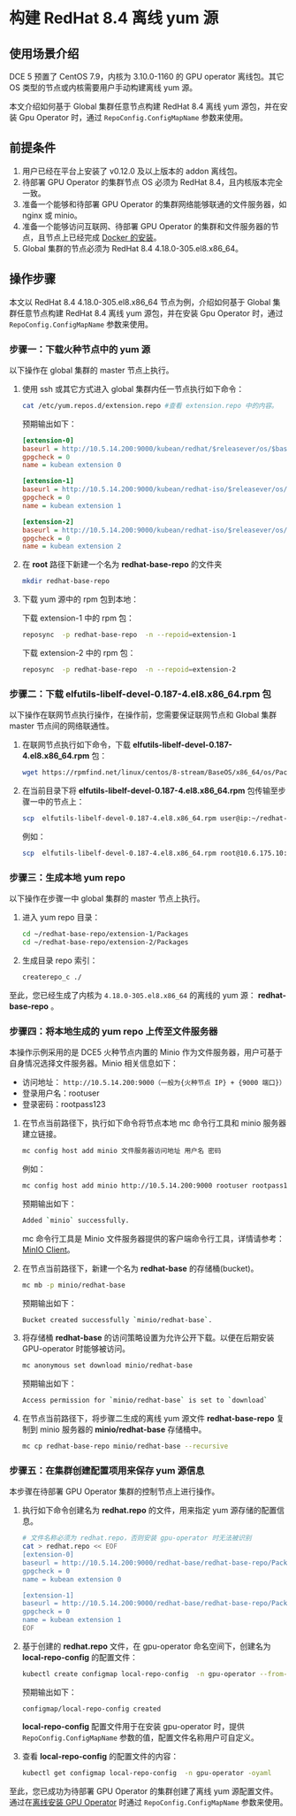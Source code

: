 # 构建 RedHat 8.4 离线 yum 源

## 使用场景介绍

DCE 5 预置了 CentOS 7.9，内核为 3.10.0-1160 的 GPU operator 离线包。其它 OS 类型的节点或内核需要用户手动构建离线 yum 源。

本文介绍如何基于 Global 集群任意节点构建 RedHat 8.4 离线 yum 源包，并在安装 Gpu Operator 时，通过 `RepoConfig.ConfigMapName` 参数来使用。

## 前提条件

1. 用户已经在平台上安装了 v0.12.0 及以上版本的 addon 离线包。
2. 待部署 GPU Operator 的集群节点 OS 必须为 RedHat 8.4，且内核版本完全一致。
3. 准备一个能够和待部署 GPU Operator 的集群网络能够联通的文件服务器，如 nginx 或 minio。
4. 准备一个能够访问互联网、待部署 GPU Operator 的集群和文件服务器的节点，且节点上已经完成 [Docker 的安装](../../../../install/community/kind/online.md#安装-docker)。
5. Global 集群的节点必须为 RedHat 8.4 4.18.0-305.el8.x86_64。

## 操作步骤

本文以 RedHat 8.4 4.18.0-305.el8.x86_64 节点为例，介绍如何基于 Global 集群任意节点构建 RedHat 8.4 离线 yum 源包，并在安装 Gpu Operator 时，通过 `RepoConfig.ConfigMapName` 参数来使用。

### 步骤一：下载火种节点中的 yum 源

以下操作在 global 集群的 master 节点上执行。

1. 使用 ssh 或其它方式进入 global 集群内任一节点执行如下命令：

    ```bash
    cat /etc/yum.repos.d/extension.repo #查看 extension.repo 中的内容。
    ```

    预期输出如下：

    ```ini
    [extension-0]
    baseurl = http://10.5.14.200:9000/kubean/redhat/$releasever/os/$basearch
    gpgcheck = 0
    name = kubean extension 0

    [extension-1]
    baseurl = http://10.5.14.200:9000/kubean/redhat-iso/$releasever/os/$basearch/AppStream
    gpgcheck = 0
    name = kubean extension 1

    [extension-2]
    baseurl = http://10.5.14.200:9000/kubean/redhat-iso/$releasever/os/$basearch/BaseOS
    gpgcheck = 0
    name = kubean extension 2
    ```

2. 在 __root__ 路径下新建一个名为 __redhat-base-repo__ 的文件夹

    ```bash
    mkdir redhat-base-repo
    ```

3. 下载 yum 源中的 rpm 包到本地：

    下载 extension-1 中的 rpm 包：

    ```bash
    reposync  -p redhat-base-repo  -n --repoid=extension-1
    ```

    下载 extension-2 中的 rpm 包：

    ```bash
    reposync  -p redhat-base-repo  -n --repoid=extension-2
    ```

### 步骤二：下载 elfutils-libelf-devel-0.187-4.el8.x86_64.rpm 包

以下操作在联网节点执行操作，在操作前，您需要保证联网节点和 Global 集群 master 节点间的网络联通性。

1. 在联网节点执行如下命令，下载 __elfutils-libelf-devel-0.187-4.el8.x86_64.rpm__ 包：

    ```bash
    wget https://rpmfind.net/linux/centos/8-stream/BaseOS/x86_64/os/Packages/elfutils-libelf-devel-0.187-4.el8.x86_64.rpm
    ```

2. 在当前目录下将 __elfutils-libelf-devel-0.187-4.el8.x86_64.rpm__ 包传输至步骤一中的节点上：

    ```bash
    scp  elfutils-libelf-devel-0.187-4.el8.x86_64.rpm user@ip:~/redhat-base-repo/extension-2/Packages/
    ```

    例如：

    ```bash
    scp  elfutils-libelf-devel-0.187-4.el8.x86_64.rpm root@10.6.175.10:~/redhat-base-repo/extension-2/Packages/
    ```

### 步骤三：生成本地 yum repo

以下操作在步骤一中 global 集群的 master 节点上执行。

1. 进入 yum repo 目录：

    ```bash
    cd ~/redhat-base-repo/extension-1/Packages
    cd ~/redhat-base-repo/extension-2/Packages
    ```

2. 生成目录 repo 索引：

    ```bash
    createrepo_c ./
    ```

至此，您已经生成了内核为 `4.18.0-305.el8.x86_64` 的离线的 yum 源： __redhat-base-repo__ 。

### 步骤四：将本地生成的 yum repo 上传至文件服务器

本操作示例采用的是 DCE5 火种节点内置的 Minio 作为文件服务器，用户可基于自身情况选择文件服务器。Minio 相关信息如下：

- 访问地址： `http://10.5.14.200:9000（一般为{火种节点 IP} + {9000 端口}）` 
- 登录用户名：rootuser
- 登录密码：rootpass123

1. 在节点当前路径下，执行如下命令将节点本地 mc 命令行工具和 minio 服务器建立链接。

    ```bash
    mc config host add minio 文件服务器访问地址 用户名 密码
    ```

    例如：

    ```bash
    mc config host add minio http://10.5.14.200:9000 rootuser rootpass123
    ```

    预期输出如下：

    ```bash
    Added `minio` successfully.
    ```

    mc 命令行工具是 Minio 文件服务器提供的客户端命令行工具，详情请参考：
    [MinIO Client](https://min.io/docs/minio/linux/reference/minio-mc.html)。

2. 在节点当前路径下，新建一个名为 __redhat-base__ 的存储桶(bucket)。

    ```bash
    mc mb -p minio/redhat-base
    ```

    预期输出如下：

    ```bash
    Bucket created successfully `minio/redhat-base`.
    ```

3. 将存储桶 __redhat-base__ 的访问策略设置为允许公开下载。以便在后期安装 GPU-operator 时能够被访问。

    ```bash
    mc anonymous set download minio/redhat-base
    ```

    预期输出如下：

    ```bash
    Access permission for `minio/redhat-base` is set to `download` 
    ```

4. 在节点当前路径下，将步骤二生成的离线 yum 源文件 __redhat-base-repo__ 复制到 minio 服务器的 __minio/redhat-base__ 存储桶中。

    ```bash
    mc cp redhat-base-repo minio/redhat-base --recursive
    ```

### 步骤五：在集群创建配置项用来保存 yum 源信息

本步骤在待部署 GPU Operator 集群的控制节点上进行操作。

1. 执行如下命令创建名为 __redhat.repo__ 的文件，用来指定 yum 源存储的配置信息。

    ```bash
    # 文件名称必须为 redhat.repo，否则安装 gpu-operator 时无法被识别
    cat > redhat.repo << EOF
    [extension-0]
    baseurl = http://10.5.14.200:9000/redhat-base/redhat-base-repo/Packages #步骤一中，放置 yum 源的文件服务器地址
    gpgcheck = 0
    name = kubean extension 0
    
    [extension-1]
    baseurl = http://10.5.14.200:9000/redhat-base/redhat-base-repo/Packages #步骤一中，放置 yum 源的文件服务器地址
    gpgcheck = 0
    name = kubean extension 1
    EOF
    ```

2. 基于创建的 __redhat.repo__ 文件，在 gpu-operator 命名空间下，创建名为 __local-repo-config__ 的配置文件：

    ```bash
    kubectl create configmap local-repo-config  -n gpu-operator --from-file=./redhat.repo 
    ```

    预期输出如下：

    ```
    configmap/local-repo-config created
    ```

    __local-repo-config__ 配置文件用于在安装 gpu-operator 时，提供 `RepoConfig.ConfigMapName` 参数的值，配置文件名称用户可自定义。

3. 查看 __local-repo-config__ 的配置文件的内容：

    ```bash
    kubectl get configmap local-repo-config  -n gpu-operator -oyaml
    ```

至此，您已成功为待部署 GPU Operator 的集群创建了离线 yum 源配置文件。
通过在[离线安装 GPU Operator](./install_nvidia_driver_of_operator.md) 时通过 `RepoConfig.ConfigMapName` 参数来使用。
